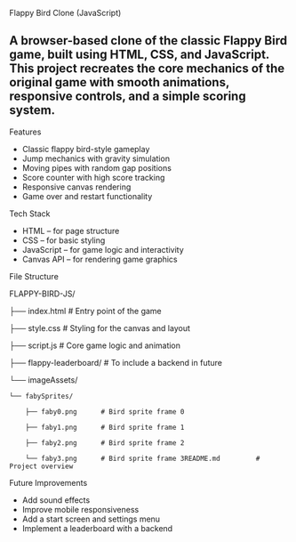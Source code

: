 Flappy Bird Clone (JavaScript)

A browser-based clone of the classic Flappy Bird game, built using HTML, CSS, and JavaScript. This project recreates the core mechanics of the original game with smooth animations, responsive controls, and a simple scoring system.
---

Features
- Classic flappy bird-style gameplay
- Jump mechanics with gravity simulation
- Moving pipes with random gap positions
- Score counter with high score tracking
- Responsive canvas rendering
- Game over and restart functionality

Tech Stack
- HTML – for page structure
- CSS – for basic styling
- JavaScript – for game logic and interactivity
- Canvas API – for rendering game graphics

File Structure

FLAPPY-BIRD-JS/

├── index.html             # Entry point of the game

├── style.css              # Styling for the canvas and layout

├── script.js              # Core game logic and animation

├── flappy-leaderboard/    # To include a backend in future

└── imageAssets/

    └── fabySprites/
    
        ├── faby0.png      # Bird sprite frame 0
        
        ├── faby1.png      # Bird sprite frame 1
        
        ├── faby2.png      # Bird sprite frame 2
        
        └── faby3.png      # Bird sprite frame 3README.md         # Project overview

Future Improvements
- Add sound effects
- Improve mobile responsiveness
- Add a start screen and settings menu
- Implement a leaderboard with a backend
